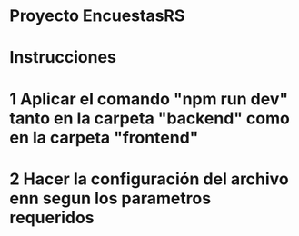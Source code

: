 # Proyecto EncuestasRS

# Instrucciones
# 1 Aplicar el comando "npm run dev" tanto en la carpeta "backend" como en la carpeta "frontend"
# 2 Hacer la configuración del archivo enn segun los parametros requeridos

